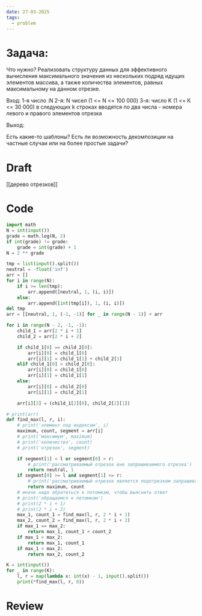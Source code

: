```yaml
---
date: 27-03-2025
tags:
  - problem
---
```


# Задача:

Что нужно? Реализовать структуру данных для эффективного вычисления максимального значения из нескольких подряд идущих элементов массива, а также количества элементов, равных максимальному на данном отрезке.

Вход:
1-я число :N 
2-я: N чисел (1 <= N <= 100 000)
3-я: число K (1 <= K <= 30 000)
в следующих k строках вводятся по два числа - номера левого и правого элементов отрезка 


Выход:

Есть какие-то шаблоны?
Есть ли возможность декомпозиции на частные случаи или на более простые задачи?
# Draft
[[дерево отрезков]]

# Code
```python
import math
N = int(input())
grade = math.log(N, 2)
if int(grade) != grade:
    grade = int(grade) + 1
N = 2 ** grade

tmp = list(input().split())
neutral = -float('inf')
arr = []
for i in range(N):
    if i >= len(tmp):
        arr.append([neutral, 1, (i, i)])
    else:
        arr.append([int(tmp[i]), 1, (i, i)])
del tmp
arr = [[neutral, 1, (-1, -1)] for _ in range(N - 1)] + arr

for i in range(N - 2, -1, -1):
    child_1 = arr[2 * i + 1]
    child_2 = arr[2 * i + 2]

    if child_1[0] == child_2[0]:
        arr[i][0] = child_1[0]
        arr[i][1] = child_1[1] + child_2[1]
    elif child_1[0] > child_2[0]:
        arr[i][0] = child_1[0]
        arr[i][1] = child_1[1]
    else:
        arr[i][0] = child_2[0]
        arr[i][1] = child_2[1]

    arr[i][2] = (child_1[2][0], child_2[2][1])

# print(arr)
def find_max(l, r, i):
    # print('элемент под индексом', i)
    maximum, count, segment = arr[i]
    # print('максимум', maximum)
    # print('количество', count)
    # print('отрезок', segment)

    if segment[1] < l or segment[0] > r:
        # print('рассматриваемый отрезок вне запрашиваемого отрезка')
        return neutral, 1
    if segment[0] >= l and segment[1] <= r:
        # print('рассматриваемый отрезок является подотрезком запрашиваемого - возвращаем его')
        return maximum, count
    # иначе надо обратиться к потомкам, чтобы выяснить ответ
    # print('обращаемся к потомкам')
    # print(2 * i + 1)
    # print(2 * i + 2)
    max_1, count_1 = find_max(l, r, 2 * i + 1)
    max_2, count_2 = find_max(l, r, 2 * i + 2)
    if max_1 == max_2:
        return max_1, count_1 + count_2
    if max_1 > max_2:
        return max_1, count_1
    if max_1 < max_2:
        return max_2, count_2

K = int(input())
for _ in range(K):
    l, r = map(lambda x: int(x) - 1, input().split())
    print(*find_max(l, r, 0))


```

# Review


